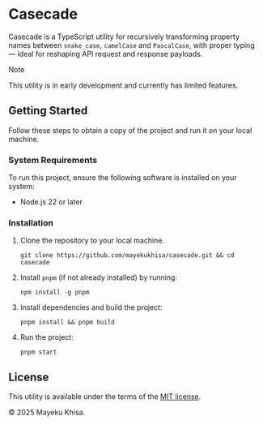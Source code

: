# Casecade

Casecade is a TypeScript utility for recursively transforming property names between `snake_case`, `camelCase` and `PascalCase`, with proper typing &mdash; ideal for reshaping API request and response payloads.

> [!NOTE]
>
> This utility is in early development and currently has limited features.

## Getting Started

Follow these steps to obtain a copy of the project and run it on your local machine.

### System Requirements

To run this project, ensure the following software is installed on your system:

- Node.js 22 or later

### Installation

1. Clone the repository to your local machine.

   ```shell
   git clone https://github.com/mayekukhisa/casecade.git && cd casecade
   ```

2. Install `pnpm` (if not already installed) by running:

   ```shell
   npm install -g pnpm
   ```

3. Install dependencies and build the project:

   ```shell
   pnpm install && pnpm build
   ```

4. Run the project:

   ```shell
   pnpm start
   ```

## License

This utility is available under the terms of the [MIT license](LICENSE).

&copy; 2025 Mayeku Khisa.
